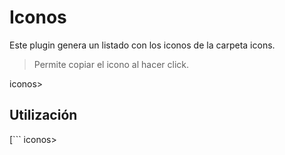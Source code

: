 # Iconos

Este plugin genera un listado con los iconos de la carpeta icons.

> Permite copiar el icono al hacer click.

iconos>

## Utilización

[```
iconos>
```]
